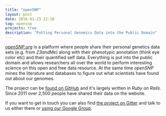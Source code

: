 ```yaml
---
title: "openSNP"
layout: post
date: 2016-01-23 22:10
tag: opensnp
projects: true
description: "Putting Personal Genomics Data into the Public Domain"
---
```

[*openSNP.org*](https://opensnp.org) is a platform where people share their personal genetics data sets (e.g. from *23andMe*) along with their phenotypic annotation (think eye color etc) and their quantified self data. Everything is put into the public domain and allows researchers all over the world to perform interesting science on this open and free data resource. At the same time *openSNP* mines the literature and databases to figure out what scientists have found out about our genomes.

The project can be [found on GitHub](https://github.com/openSNP) and it's largely written in *Ruby on Rails*. Since 2011 over 2,500 people have shared their data on the website.

If you want to get in touch you can also find [the project on Gitter](https://gitter.im/openSNP/snpr) and talk to us either there or [using our Google Group](https://groups.google.com/forum/#!forum/snpr-development). 
